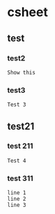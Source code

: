 # csheet

## test

### test2

````
Show this
````

### test3

````
Test 3
````

## test21

### test 211

````
Test 4
````

### test 311
````
line 1
line 2
line 3
````